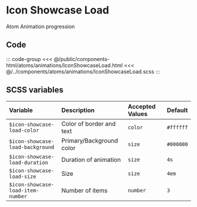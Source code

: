 # Icon Showcase Load
<Badge type="tip">Atom</Badge> <Badge type="info">Animation</Badge> <Badge type="info">progression</Badge>

## Code

<div class="dev-section">
    <!--@include: ../../public/components-html/atoms/animations/IconShowcaseLoad.html -->
</div>

::: code-group
<<< @/public/components-html/atoms/animations/IconShowcaseLoad.html
<<< @/../components/atoms/animations/IconShowcaseLoad.scss
:::

## SCSS variables

| Variable                          | Description              | Accepted Values | Default   |
|:----------------------------------|:-------------------------|:----------------|:----------|
| `$icon-showcase-load-color`       | Color of border and text | `color`         | `#ffffff` |
| `$icon-showcase-load-background`  | Primary/Background color | `size`          | `#000000` |
| `$icon-showcase-load-duration`    | Duration of animation    | `size`          | `4s`      |
| `$icon-showcase-load-size`        | Size                     | `size`          | `4em`     |
| `$icon-showcase-load-item-number` | Number of items          | `number`        | `3`       |


<style lang="scss">
@import "../../theme.scss";

$icon-showcase-load-background: $primary-color;
$icon-showcase-load-size: 8em;

@import "components/atoms/animations/IconShowcaseLoad.scss";
</style>